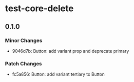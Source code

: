 # test-core-delete

## 0.1.0

### Minor Changes

- 9046d7b: Button: add variant prop and deprecate primary

### Patch Changes

- fc5a856: Button: add variant tertiary to Button
